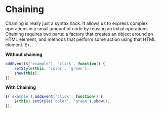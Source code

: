 # Chaining 

Chaining is really just a syntax hack. It allows us to express complex operations in a small amount of code by reusing an initial operations. Chaining requires two parts: a factory that creates an object around an HTML element, and methods that perform some action using that HTML element. Ex,

**Without chaining**
```js
addEvent($('example'), 'click', function() {
    setStyle(this, 'color', 'green');
    show(this);
});
```

**With Chaining**
```js
$('example').addEvent('click', function() {
    $(this).setStyle('color', 'green').show();
});
```